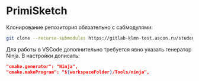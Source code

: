 # PrimiSketch

Клонирование репозитория обязательно с сабмодулями:

```bash
git clone --recurse-submodules https://gitlab-klmn-test.ascon.ru/student_internship/khlystun_o.git
```

Для работы в VSCode дополнительно требуется явно указать генератор Ninja. В настройки дописать:

```json
"cmake.generator": "Ninja",
"cmake.makeProgram": "${workspaceFolder}/Tools/ninja",
```
